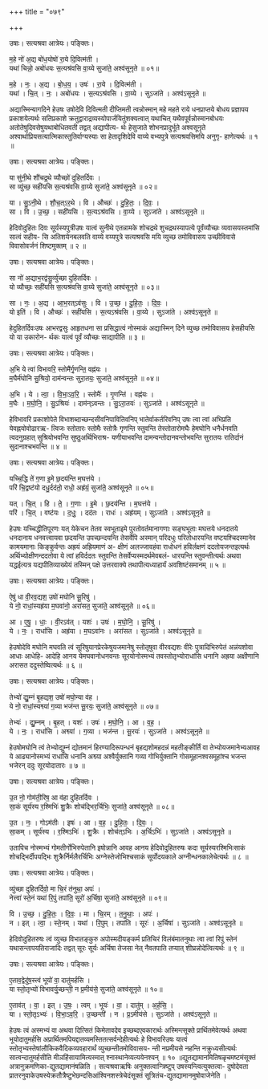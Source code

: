 +++
title = "०७९"

+++


उषाः। सत्यश्रवा आत्रेयः। पङ्क्तिः।

म॒हे नो॑ अ॒द्य बो॑ध॒योषो॑ रा॒ये दि॒वित्म॑ती ।  
यथा॑ चिन्नो॒ अबो॑धयः स॒त्यश्र॑वसि वा॒य्ये सुजा॑ते॒ अश्व॑सूनृते ॥ ०१॥

म॒हे । नः॒ । अ॒द्य । बो॒ध॒य॒ । उषः॑ । रा॒ये । दि॒वित्म॑ती ।  
यथा॑ । चि॒त् । नः॒ । अबो॑धयः । स॒त्यऽश्र॑वसि । वा॒य्ये । सुऽजा॑ते । अश्व॑ऽसूनृते ॥

अद्यास्मिन्यागदिने हेउषः उषोदेवि दिवित्मती दीप्तिमती त्वन्नोस्मान् महे महते राये धनप्राप्तये बोधय प्रज्ञापय प्रकाशयेत्यर्थः सतिप्रकाशे क्रतुद्वाराद्रव्यस्योपार्जयितुंशक्यत्वात् यथाचित् यथैवपूर्वन्नोस्मानबोधयः अतोतेषुदिवसेषुयथाबोधितवती तद्वत् अद्यापीत्य- र्थः हेसुजाते शोभनप्रादुर्भूते अश्वसूनृते अश्वार्थाप्रियसत्यात्मिकास्तुतिर्वाग्यस्याः सा हेतादृशिदेवि वाय्ये वभ्यपुत्रे सत्यश्रवसिमयि अनुगृ- हाणेत्यर्थः ॥ १ ॥

उषाः। सत्यश्रवा आत्रेयः। पङ्क्तिः।

या सु॑नी॒थे शौ॑चद्र॒थे व्यौच्छो॑ दुहितर्दिवः ।  
सा व्यु॑च्छ॒ सही॑यसि स॒त्यश्र॑वसि वा॒य्ये सुजा॑ते॒ अश्व॑सूनृते ॥ ०२॥

या । सु॒ऽनी॒थे । शौ॒च॒त्ऽर॒थे । वि । औच्छः॑ । दु॒हि॒तः॒ । दि॒वः॒ ।  
सा । वि । उ॒च्छ॒ । सही॑यसि । स॒त्यऽश्र॑वसि । वा॒य्ये । सुऽजा॑ते । अश्व॑ऽसूनृते ॥

हेदिवोदुहितः दिवः सूर्यस्यपुत्रीउषः यात्वं सुनीथे एतन्नामके शोचद्रथे शुचद्रथस्यापत्ये पूर्वंव्यौच्छः व्यवासयस्तमांसि सात्वं सहीय- सि अतिशयेनबलवति वाय्ये वय्यपुत्रे सत्यश्रवसि मयि व्युच्छ तमोविवासय उच्छीविवासे विवासोवर्जनं शिष्टमुक्तम् ॥ २ ॥

उषाः। सत्यश्रवा आत्रेयः। पङ्क्तिः।

सा नो॑ अ॒द्याभ॒रद्व॑सु॒र्व्यु॑च्छा दुहितर्दिवः ।  
यो व्यौच्छः॒ सही॑यसि स॒त्यश्र॑वसि वा॒य्ये सुजा॑ते॒ अश्व॑सूनृते ॥ ०३॥

सा । नः॒ । अ॒द्य । आ॒भ॒रत्ऽव॑सुः । वि । उ॒च्छ॒ । दु॒हि॒तः॒ । दि॒वः॒ ।  
यो इति॑ । वि । औच्छः॑ । सही॑यसि । स॒त्यऽश्र॑वसि । वा॒य्ये । सुऽजा॑ते । अश्व॑ऽसूनृते ॥

हेदुहितर्दिवःउषः आभरद्वसुः आहृतधना सा प्रसिद्धात्वं नोस्माकं अद्यास्मिन् दिने व्युच्छ तमोविवासय हेसहीयसि यो या उकारोन- र्थकः यात्वं पूर्वं व्यौच्छः साद्यापीति ॥ ३ ॥

उषाः। सत्यश्रवा आत्रेयः। पङ्क्तिः।

अ॒भि ये त्वा॑ विभावरि॒ स्तोमै॑र्गृ॒णन्ति॒ वह्न॑यः ।  
म॒घैर्म॑घोनि सु॒श्रियो॒ दाम॑न्वन्तः सुरा॒तयः॒ सुजा॑ते॒ अश्व॑सूनृते ॥ ०४॥

अ॒भि । ये । त्वा॒ । वि॒भा॒ऽव॒रि॒ । स्तोमैः॑ । गृ॒णन्ति॑ । वह्न॑यः ।  
म॒घैः । म॒घो॒नि॒ । सु॒ऽश्रियः॑ । दाम॑न्ऽवन्तः । सु॒ऽरा॒तयः॑ । सुऽजा॑ते । अश्व॑ऽसूनृते ॥

हेविभावरि प्रकाशोपेते विभाशब्दाच्छन्दसीवनिपावितिवनिप् भातेर्वाकर्तरिवनिप् उषः त्वा त्वां अभिप्रति येवह्नयोवोढारऋ- त्विजः स्तोतारः स्तोमैः स्तोत्रैः गृणन्ति स्तुवन्ति तेस्तोतारोमघैः हेमघोनि धनैर्धनवति त्वदनुग्रहात् सुश्रियोभवन्ति सुष्ठुअर्थिभिराश्र- यणीयाभवन्ति दामन्वन्तोदानवन्तोभवन्ति सुरातयः रातिर्दानं सुदानाश्चभवन्ति ॥ ४ ॥

उषाः। सत्यश्रवा आत्रेयः। पङ्क्तिः।

यच्चि॒द्धि ते॑ ग॒णा इ॒मे छ॒दय॑न्ति म॒घत्त॑ये ।  
परि॑ चि॒द्वष्ट॑यो दधु॒र्दद॑तो॒ राधो॒ अह्र॑यं॒ सुजा॑ते॒ अश्व॑सूनृते ॥ ०५॥

यत् । चि॒त् । हि । ते॒ । ग॒णाः । इ॒मे । छ॒दय॑न्ति । म॒घत्त॑ये ।  
परि॑ । चि॒त् । वष्ट॑यः । द॒धुः॒ । दद॑तः । राधः॑ । अह्र॑यम् । सुऽजा॑ते । अश्व॑ऽसूनृते ॥

हेउषः यच्चिद्धीतिपूरणः यत् येकेचन तेतव स्वभूताइमे पुरतोवर्तमानागणाः सङ्घभूताः मघत्तये धनदातये धनदानाय धनवत्त्वायवा छदयन्ति उपच्छन्दयन्ति तेसर्वेपि अस्मान् परिदधुः परितोधारयन्ति वष्टयश्चिदस्मानेव कामयमानाः किङ्कुर्वन्तः अह्रयं अह्रियमाणं अ- क्षीणं अलज्जावहंवा राधोधनं हविर्लक्षणं ददतोयजन्तइत्यर्थः अर्थिभ्योक्षीणन्ददतोवा ये त्वां हविर्ददतः स्तुवन्ति तेसर्वेप्यस्मदर्थमेवबलं- धारयन्ति स्तुवन्तीत्यर्थः अथवा यद्धईत्यत्र यद्यपीतिव्याख्येयं तस्मिन् पक्षे उत्तरवाक्ये तथापीत्यध्याहार्यं अवशिष्टंसमानम् ॥ ५ ॥

उषाः। सत्यश्रवा आत्रेयः। पङ्क्तिः।

ऐषु॑ धा वी॒रव॒द्यश॒ उषो॑ मघोनि सू॒रिषु॑ ।  
ये नो॒ राधां॒स्यह्र॑या म॒घवा॑नो॒ अरा॑सत॒ सुजा॑ते॒ अश्व॑सूनृते ॥ ०६॥

आ । ए॒षु॒ । धाः॒ । वी॒रऽव॑त् । यशः॑ । उषः॑ । म॒घो॒नि॒ । सू॒रिषु॑ ।  
ये । नः॒ । राधां॑सि । अह्र॑या । म॒घऽवा॑नः । अरा॑सत । सुऽजा॑ते । अश्व॑ऽसूनृते ॥

हेउषोदेवि मघोनि मघवति त्वं सूरिषुयागप्रेरकेषुयजमानेषु स्तोतृषुवा वीरवद्यशः वीरेः पुत्रादिभिरुपेतं अन्नंयशोवा आधाः आधेहि- आदेहि आनय येमघवानोधनवन्तः सूरयोनोस्मभ्यं तवस्तोतृभ्योराधांसि धनानि अह्रया अक्षीणानि अरासत ददुस्तेष्वित्यर्थः ॥ ६ ॥

उषाः। सत्यश्रवा आत्रेयः। पङ्क्तिः।

तेभ्यो॑ द्यु॒म्नं बृ॒हद्यश॒ उषो॑ मघो॒न्या व॑ह ।  
ये नो॒ राधां॒स्यश्व्या॑ ग॒व्या भज॑न्त सू॒रयः॒ सुजा॑ते॒ अश्व॑सूनृते ॥ ०७॥

तेभ्यः॑ । द्यु॒म्नम् । बृ॒हत् । यशः॑ । उषः॑ । म॒घो॒नि॒ । आ । व॒ह॒ ।  
ये । नः॒ । राधां॑सि । अश्व्या॑ । ग॒व्या । भज॑न्त । सू॒रयः॑ । सुऽजा॑ते । अश्व॑ऽसूनृते ॥

हेउषोमघोनि त्वं तेभ्योद्युम्नं द्योतमानं हिरण्यादिरूपन्धनं बृहद्यशोमहदन्नं महतीङ्कीर्तिं वा तेभ्योयजमानेभ्यआवह ये आढ्यानोस्मभ्यं राधांसि धनानि अश्व्या अश्वैर्युक्तानि गव्या गोभिर्युक्तानि गोसमूहानश्वसमूहांश्च भजन्त भजेरन् ददुः सूरयोदातारः ॥ ७ ॥

उषाः। सत्यश्रवा आत्रेयः। पङ्क्तिः।

उ॒त नो॒ गोम॑ती॒रिष॒ आ व॑हा दुहितर्दिवः ।  
सा॒कं सूर्य॑स्य र॒श्मिभिः॑ शु॒क्रैः शोच॑द्भिर॒र्चिभिः॒ सुजा॑ते॒ अश्व॑सूनृते ॥ ०८॥

उ॒त । नः॒ । गोऽम॑तीः । इषः॑ । आ । व॒ह॒ । दु॒हि॒तः॒ । दि॒वः॒ ।  
सा॒कम् । सूर्य॑स्य । र॒श्मिऽभिः॑ । शु॒क्रैः । शोच॑त्ऽभिः । अ॒र्चिऽभिः॑ । सुऽजा॑ते । अश्व॑ऽसूनृते ॥

उतापिच नोस्मभ्यं गोमतीर्गोभिरुपेतानि इषोन्नानि आवह आनय हेदिवोदुहितरुषः कदा सूर्यस्यरश्मिभिःसाकं शोचद्भिर्दीपयद्भिः शुक्रैर्निर्मलैरर्चिभिः अग्नेस्तेजोभिश्चसाकं सूर्योदयकाले अग्नीन्धनकालेचेत्यर्थः ॥ ८ ॥

उषाः। सत्यश्रवा आत्रेयः। पङ्क्तिः।

व्यु॑च्छा दुहितर्दिवो॒ मा चि॒रं त॑नुथा॒ अपः॑ ।  
नेत्त्वा॑ स्ते॒नं यथा॑ रि॒पुं तपा॑ति॒ सूरो॑ अ॒र्चिषा॒ सुजा॑ते॒ अश्व॑सूनृते ॥ ०९॥

वि । उ॒च्छ॒ । दु॒हि॒तः॒ । दि॒वः॒ । मा । चि॒रम् । त॒नु॒थाः॒ । अपः॑ ।  
न । इत् । त्वा॒ । स्ते॒नम् । यथा॑ । रि॒पुम् । तपा॑ति । सूरः॑ । अ॒र्चिषा॑ । सुऽजा॑ते । अश्व॑ऽसूनृते ॥

हेदिवोदुहितरुषः त्वं व्युच्छ विभातङ्कुरु अपोस्मदीयङ्कर्म प्रतिचिरं विलंबंमातनुथाः त्वा त्वां रिपुं स्तेनं यथासन्तापयतिराजादिः तद्वत् सूरः सूर्यः अर्चिषा तेजसा नेत् नैवतपाति तप्यात् शीघ्रन्नोदेत्वित्यर्थः ॥ ९ ॥

उषाः। सत्यश्रवा आत्रेयः। पङ्क्तिः।

ए॒ताव॒द्वेदु॑ष॒स्त्वं भूयो॑ वा॒ दातु॑मर्हसि ।  
या स्तो॒तृभ्यो॑ विभावर्यु॒च्छन्ती॒ न प्र॒मीय॑से॒ सुजा॑ते॒ अश्व॑सूनृते ॥ १०॥

ए॒ताव॑त् । वा॒ । इत् । उ॒षः॒ । त्वम् । भूयः॑ । वा॒ । दातु॑म् । अ॒र्ह॒सि॒ ।  
या । स्तो॒तृऽभ्यः॑ । वि॒भा॒ऽव॒रि॒ । उ॒च्छन्ती॑ । न । प्र॒ऽमीय॑से । सुऽजा॑ते । अश्व॑ऽसूनृते ॥

हेउषः त्वं अस्मभ्यं वा अथवा दित्सितं किमेतावदेव इच्छब्दएवकारार्थः अस्मिन्त्सूक्ते प्रार्थितमेवेत्यर्थः अथवा भूयोदातुमर्हसि अप्रार्थितमपियद्दातव्यमस्तितत्सर्वन्देहीत्यर्थः हे विभावरिउषः यात्वं स्तोतृभ्यस्तेषांलौकिकवैदिकव्यवहारार्थं व्युच्छन्तीतमोविवासय- न्ती नप्रमीयसे नहन्ति नक्रुध्यसीत्यर्थः सात्वन्दातुमर्हसीति मीञहिंसायामित्यस्मात् श्नास्थानेव्यत्ययेनश्यन् ॥ १० ॥द्युतद्यामानमितिषळृचमष्टमंसूक्तं अत्रानुक्रमणिका-द्युतद्यामानंषळिति । सत्यश्रवाऋषिः अनुक्तत्वान्त्रिष्टुप् उषस्यन्त्वित्युक्तत्वा- दुषोदेवता प्रातरनुवाकेउषस्येक्रतौत्रैष्टुभेछन्दसिआंश्विनशस्त्रेचेदंसूक्तं सूत्रितंच-द्युतद्यामानमुषोवाजेनेति ।